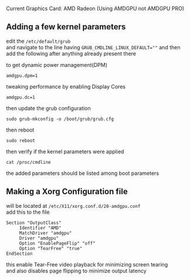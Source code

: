 Current Graphics Card: AMD Radeon (Using AMDGPU not AMDGPU PRO)

## Adding a few kernel parameters
edit the `/etc/default/grub` \
and navigate to the line having `GRUB_CMDLINE_LINUX_DEFAULT=""` and then add the following after anything already present there  

to get dynamic power management(DPM)
~~~
amdgpu.dpm=1
~~~

tweaking performance by enabling Display Cores
~~~
amdgpu.dc=1
~~~

then update the grub configuration
~~~
sudo grub-mkconfig -o /boot/grub/grub.cfg
~~~

then reboot
~~~
sudo reboot
~~~

then verify if the kernel parameters were applied
~~~
cat /proc/cmdline
~~~
the added parameters should be listed among boot parameters

## Making a Xorg Configuration file
will be located at `/etc/X11/xorg.conf.d/20-amdgpu.conf` \
add this to the file
~~~
Section "OutputClass"
     Identifier "AMD"
     MatchDriver "amdgpu"
     Driver "amdgpu"
     Option "EnablePageFlip" "off"
     Option "TearFree" "true"
EndSection
~~~

this enable Tear-Free video playback for minimizing screen tearing \
and also disables page flipping to minimize output latency 

